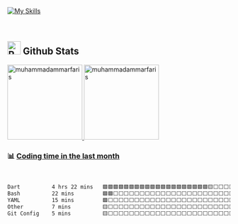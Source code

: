 
[![My Skills](https://skillicons.dev/icons?i=js,html,css,react,java,dart,laravel,flutter,figma,vscode,github,stackoverflow,mint)](https://skillicons.dev)


<br>

## <img src="https://raw.githubusercontent.com/Tarikul-Islam-Anik/Animated-Fluent-Emojis/master/Emojis/Travel%20and%20places/Rocket.png" alt="Rocket" width="30" height="30" /> Github Stats 


<a href="https://github.com/muhammadammarfaris">
  <img height="169em" src="https://github-readme-streak-stats.herokuapp.com/?user=muhammadammarfaris&&theme=tokyonight" alt="muhammadammarfaris"/>
</a>

<a href="https://github.com/muhammadammarfaris">
  <img height="169em" src="https://github-readme-stats.vercel.app/api?username=muhammadammarfaris&show_icons=true&locale=en&layout=compact&theme=tokyonight" alt="muhammadammarfaris"/>
</a>


### :bar_chart: [Coding time in the last month](https://github.com/muety/wakapi)

<br>

<!--START_SECTION:waka-->

```txt
Dart          4 hrs 22 mins   🟩🟩🟩🟩🟩🟩🟩🟩🟩🟩🟩🟩🟩🟩🟩🟩🟩🟩🟩🟩🟨⬜⬜⬜⬜   82.66 %
Bash          22 mins         🟩🟩⬜⬜⬜⬜⬜⬜⬜⬜⬜⬜⬜⬜⬜⬜⬜⬜⬜⬜⬜⬜⬜⬜⬜   07.07 %
YAML          15 mins         🟩⬜⬜⬜⬜⬜⬜⬜⬜⬜⬜⬜⬜⬜⬜⬜⬜⬜⬜⬜⬜⬜⬜⬜⬜   04.75 %
Other         7 mins          🟨⬜⬜⬜⬜⬜⬜⬜⬜⬜⬜⬜⬜⬜⬜⬜⬜⬜⬜⬜⬜⬜⬜⬜⬜   02.45 %
Git Config    5 mins          🟨⬜⬜⬜⬜⬜⬜⬜⬜⬜⬜⬜⬜⬜⬜⬜⬜⬜⬜⬜⬜⬜⬜⬜⬜   01.79 %
```

<!--END_SECTION:waka-->
